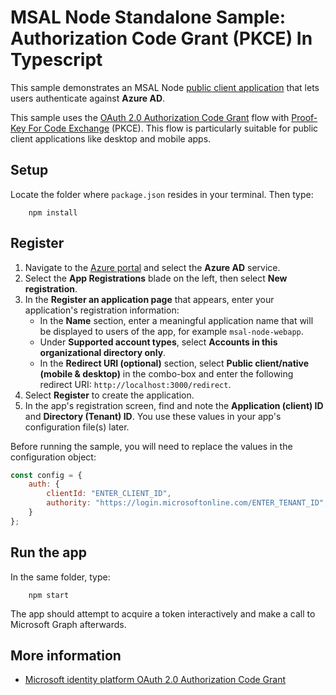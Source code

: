 # MSAL Node Standalone Sample: Authorization Code Grant (PKCE) In Typescript

This sample demonstrates an MSAL Node [public client application](../../../lib/msal-node/docs/initialize-public-client-application.md) that lets users authenticate against **Azure AD**.

This sample uses the [OAuth 2.0 Authorization Code Grant](https://oauth.net/2/grant-types/authorization-code/) flow with [Proof-Key For Code Exchange](https://oauth.net/2/pkce/) (PKCE). This flow is particularly suitable for public client applications like desktop and mobile apps.


## Setup

Locate the folder where `package.json` resides in your terminal. Then type:

```console
    npm install
```

## Register

1. Navigate to the [Azure portal](https://portal.azure.com) and select the **Azure AD** service.
1. Select the **App Registrations** blade on the left, then select **New registration**.
1. In the **Register an application page** that appears, enter your application's registration information:
   - In the **Name** section, enter a meaningful application name that will be displayed to users of the app, for example `msal-node-webapp`.
   - Under **Supported account types**, select **Accounts in this organizational directory only**.
   - In the **Redirect URI (optional)** section, select **Public client/native (mobile & desktop)** in the combo-box and enter the following redirect URI: `http://localhost:3000/redirect`.
1. Select **Register** to create the application.
1. In the app's registration screen, find and note the **Application (client) ID** and **Directory (Tenant) ID**. You use these values in your app's configuration file(s) later.

Before running the sample, you will need to replace the values in the configuration object:

```javascript
const config = {
    auth: {
        clientId: "ENTER_CLIENT_ID",
        authority: "https://login.microsoftonline.com/ENTER_TENANT_ID",
    }
};
```

## Run the app

In the same folder, type:

```console
    npm start
```

The app should attempt to acquire a token interactively and make a call to Microsoft Graph afterwards.

## More information

- [Microsoft identity platform OAuth 2.0 Authorization Code Grant](https://docs.microsoft.com/azure/active-directory/develop/v2-oauth2-auth-code-flow)